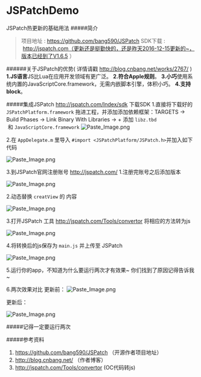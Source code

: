 # JSPatchDemo
JSPatch热更新的基础用法
#####简介
>项目地址 : https://github.com/bang590/JSPatch
SDK下载  :  http://jspatch.com（更新还是挺勤快的，还是昨天2016-12-15更新的~，版本已经到了V1.6.5 ）

######关于JSPatch的优势( 详情请戳 http://blog.cnbang.net/works/2767/ )
**1.JS语言**JS比Lua在应用开发领域有更广泛。
**2.符合Apple规则**。
**3.小巧**使用系统内置的JavaScriptCore.framework，无需内嵌脚本引擎，体积小巧。
**4.支持block**。

#####集成JSPatch
http://jspatch.com/Index/sdk 下载SDK
1.直接将下载好的 `JSPatchPlatform.framework`  拖进工程，并添加添加依赖框架：TARGETS -> Build Phases -> Link Binary With Libraries -> + 添加 `libz.tbd`
 和 `JavaScriptCore.framework`
![Paste_Image.png](http://upload-images.jianshu.io/upload_images/1025561-fa4bf36abb10e203.png?imageMogr2/auto-orient/strip%7CimageView2/2/w/1240)

2.在 `AppDelegate.m` 里导入 `#import <JSPatchPlatform/JSPatch.h>`并加入如下代码



![Paste_Image.png](http://upload-images.jianshu.io/upload_images/1025561-701fb3a74faacab5.png?imageMogr2/auto-orient/strip%7CimageView2/2/w/1240)


3.到JSPatch官网注册账号 http://jspatch.com/
          1.注册完账号之后添加版本

  ![Paste_Image.png](http://upload-images.jianshu.io/upload_images/1025561-c5b8771088fb55c7.png?imageMogr2/auto-orient/strip%7CimageView2/2/w/1240)

 2.动态替换 `creatView` 的 内容
    
![Paste_Image.png](http://upload-images.jianshu.io/upload_images/1025561-4b900fe1fd729295.png?imageMogr2/auto-orient/strip%7CimageView2/2/w/1240)

3.打开JSPatch 工具  http://jspatch.com/Tools/convertor
将相应的方法转为js

![Paste_Image.png](http://upload-images.jianshu.io/upload_images/1025561-3abdbdb4a4fcb99d.png?imageMogr2/auto-orient/strip%7CimageView2/2/w/1240)




4.将转换后的js保存为 `main.js` 并上传至 JSPatch
    
![Paste_Image.png](http://upload-images.jianshu.io/upload_images/1025561-8f9901e5d2f5b63b.png?imageMogr2/auto-orient/strip%7CimageView2/2/w/1240)

5.运行你的app，不知道为什么要运行两次才有效果~ 你们找到了原因记得告诉我~

6.两次效果对比
更新前：
![Paste_Image.png](http://upload-images.jianshu.io/upload_images/1025561-89d7223023ba04c0.png?imageMogr2/auto-orient/strip%7CimageView2/2/w/1240)

更新后：

![Paste_Image.png](http://upload-images.jianshu.io/upload_images/1025561-67c63e00efbaff7f.png?imageMogr2/auto-orient/strip%7CimageView2/2/w/1240)


#####记得一定要运行两次

#####参考资料
1. https://github.com/bang590/JSPatch （开源作者项目地址）
2. http://blog.cnbang.net/ （作者博客）
3. http://jspatch.com/Tools/convertor (OC代码转js)
